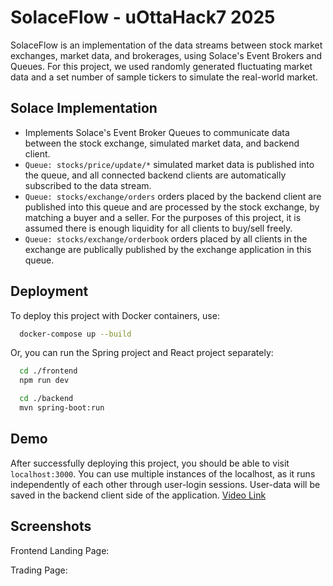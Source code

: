
# SolaceFlow - uOttaHack7 2025

SolaceFlow is an implementation of the data streams between stock market exchanges, market data, and brokerages, using Solace's Event Brokers and Queues. For this project, we used randomly generated fluctuating market data and a set number of sample tickers to simulate the real-world market. 
## Solace Implementation

- Implements Solace's Event Broker Queues to communicate data between the stock exchange, simulated market data, and backend client.
- ```Queue: stocks/price/update/*``` simulated market data is published into the queue, and all connected backend clients are automatically subscribed to the data stream.
- ```Queue: stocks/exchange/orders``` orders placed by the backend client are published into this queue and are processed by the stock exchange, by matching a buyer and a seller. For the purposes of this project, it is assumed there is enough liquidity for all clients to buy/sell freely.
- ```Queue: stocks/exchange/orderbook``` orders placed by all clients in the exchange are publically published by the exchange application in this queue.

## Deployment

To deploy this project with Docker containers, use:

```bash
  docker-compose up --build
```

Or, you can run the Spring project and React project separately:

```bash
  cd ./frontend
  npm run dev

  cd ./backend
  mvn spring-boot:run
```
## Demo

After successfully deploying this project, you should be able to visit ```localhost:3000```. You can use multiple instances of the localhost, as it runs independently of each other through user-login sessions. User-data will be saved in the backend client side of the application. [Video Link](https://www.youtube.com/watch?v=-MLvedE2G5M)

## Screenshots

Frontend Landing Page:


Trading Page:


